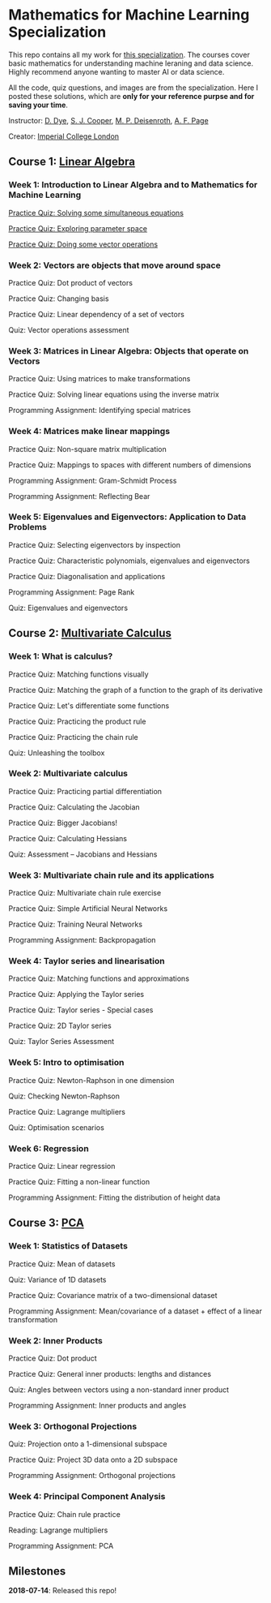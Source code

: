 # Mathematics for Machine Learning Specialization
This repo contains all my work for [this specialization](https://www.coursera.org/specializations/mathematics-machine-learning). The courses cover basic mathematics for understanding machine leraning and data science. Highly recommend anyone wanting to master AI or data science.

All the code, quiz questions, and images are from the specialization. Here I posted these solutions, which are **only for your reference purpse and for saving your time**. 

Instructor: [D. Dye](https://www.imperial.ac.uk/people/david.dye), [S. J. Cooper](https://www.imperial.ac.uk/people/samuel.cooper), [M. P. Deisenroth](http://wp.doc.ic.ac.uk/sml/author/mpd37/), [A. F. Page](https://fourier.space/)

Creator: [Imperial College London](https://www.imperial.ac.uk/)

## Course 1: [Linear Algebra](https://www.coursera.org/learn/linear-algebra-machine-learning)
### Week 1: Introduction to Linear Algebra and to Mathematics for Machine Learning
[Practice Quiz: Solving some simultaneous equations](https://github.com/wynne-d/math-for-machine-learning-coursera/tree/master/Linear%20Algebra/Week%201/Quiz%20-%20Solving%20some%20simultaneous%20equations)

[Practice Quiz: Exploring parameter space](https://github.com/wynne-d/math-for-machine-learning-coursera/tree/master/Linear%20Algebra/Week%201/Quiz%20-%20Exploring%20parameter%20space)

[Practice Quiz: Doing some vector operations](https://github.com/wynne-d/math-for-machine-learning-coursera/tree/master/Linear%20Algebra/Week%201/Quiz%20-%20Doing%20some%20vector%20operations)

### Week 2: Vectors are objects that move around space
Practice Quiz: Dot product of vectors

Practice Quiz: Changing basis

Practice Quiz: Linear dependency of a set of vectors

Quiz: Vector operations assessment
### Week 3: Matrices in Linear Algebra: Objects that operate on Vectors
Practice Quiz: Using matrices to make transformations

Practice Quiz: Solving linear equations using the inverse matrix

Programming Assignment: Identifying special matrices
### Week 4: Matrices make linear mappings
Practice Quiz: Non-square matrix multiplication

Practice Quiz: Mappings to spaces with different numbers of dimensions

Programming Assignment: Gram-Schmidt Process

Programming Assignment: Reflecting Bear
### Week 5: Eigenvalues and Eigenvectors: Application to Data Problems
Practice Quiz: Selecting eigenvectors by inspection

Practice Quiz: Characteristic polynomials, eigenvalues and eigenvectors

Practice Quiz: Diagonalisation and applications

Programming Assignment: Page Rank

Quiz: Eigenvalues and eigenvectors
## Course 2: [Multivariate Calculus](https://www.coursera.org/learn/multivariate-calculus-machine-learning)
### Week 1: What is calculus?
Practice Quiz: Matching functions visually

Practice Quiz: Matching the graph of a function to the graph of its derivative

Practice Quiz: Let's differentiate some functions

Practice Quiz: Practicing the product rule

Practice Quiz: Practicing the chain rule

Quiz: Unleashing the toolbox
### Week 2: Multivariate calculus
Practice Quiz: Practicing partial differentiation

Practice Quiz: Calculating the Jacobian

Practice Quiz: Bigger Jacobians!

Practice Quiz: Calculating Hessians

Quiz: Assessment – Jacobians and Hessians
### Week 3: Multivariate chain rule and its applications
Practice Quiz: Multivariate chain rule exercise

Practice Quiz: Simple Artificial Neural Networks

Practice Quiz: Training Neural Networks

Programming Assignment: Backpropagation
### Week 4: Taylor series and linearisation
Practice Quiz: Matching functions and approximations

Practice Quiz: Applying the Taylor series

Practice Quiz: Taylor series - Special cases

Practice Quiz: 2D Taylor series

Quiz: Taylor Series Assessment
### Week 5: Intro to optimisation
Practice Quiz: Newton-Raphson in one dimension

Quiz: Checking Newton-Raphson

Practice Quiz: Lagrange multipliers

Quiz: Optimisation scenarios
### Week 6: Regression
Practice Quiz: Linear regression

Practice Quiz: Fitting a non-linear function

Programming Assignment: Fitting the distribution of height data
## Course 3: [PCA](https://www.coursera.org/learn/pca-machine-learning)
### Week 1: Statistics of Datasets
Practice Quiz: Mean of datasets

Quiz: Variance of 1D datasets

Practice Quiz: Covariance matrix of a two-dimensional dataset

Programming Assignment: Mean/covariance of a dataset + effect of a linear transformation
### Week 2: Inner Products
Practice Quiz: Dot product

Practice Quiz: General inner products: lengths and distances

Quiz: Angles between vectors using a non-standard inner product

Programming Assignment: Inner products and angles
### Week 3: Orthogonal Projections
Quiz: Projection onto a 1-dimensional subspace

Practice Quiz: Project 3D data onto a 2D subspace

Programming Assignment: Orthogonal projections
### Week 4: Principal Component Analysis
Practice Quiz: Chain rule practice

Reading: Lagrange multipliers

Programming Assignment: PCA
## Milestones
**2018-07-14**: Released this repo!
